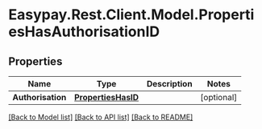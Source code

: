 # Easypay.Rest.Client.Model.PropertiesHasAuthorisationID

## Properties

Name | Type | Description | Notes
------------ | ------------- | ------------- | -------------
**Authorisation** | [**PropertiesHasID**](PropertiesHasID.md) |  | [optional] 

[[Back to Model list]](../README.md#documentation-for-models) [[Back to API list]](../README.md#documentation-for-api-endpoints) [[Back to README]](../README.md)

